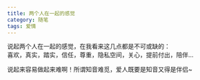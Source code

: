 ```yaml
---
title: 两个人在一起的感觉
category: 随笔
tags: 爱情
---
```


说起两个人在一起的感觉，在我看来这几点都是不可或缺的：<br>
喜欢，真实，踏<!--more-->实，信任，尊重，隐私空间，关心，提前付出，陪伴...

说起来容易做起来难啊！所谓知音难觅，爱人既要是知音又得是伴侣~